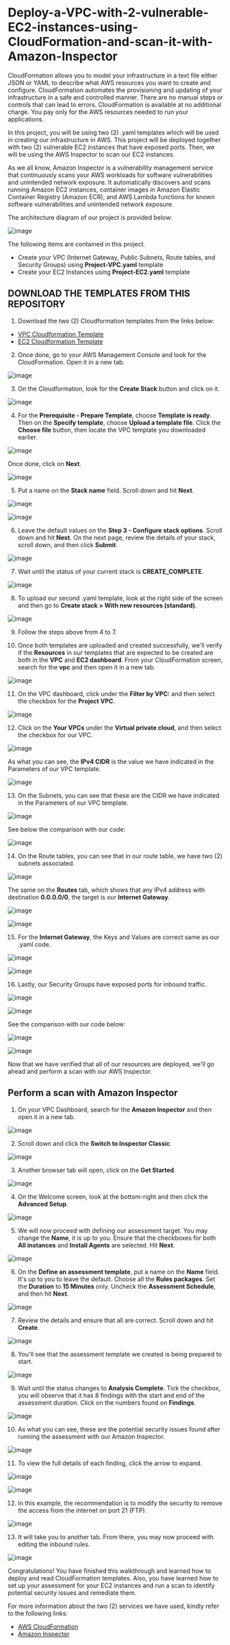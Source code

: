 # Deploy-a-VPC-with-2-vulnerable-EC2-instances-using-CloudFormation-and-scan-it-with-Amazon-Inspector

CloudFormation allows you to model your infrastructure in a text file either JSON or YAML to describe what AWS resources you want to create and configure. CloudFormation automates the provisioning and updating of your infrastructure in a safe and controlled manner. There are no manual steps or controls that can lead to errors. CloudFormation is available at no additional charge. You pay only for the AWS resources needed to run your applications.

In this project, you will be using two (2) .yaml templates which will be used in creating our infrastructure in AWS. This project will be deployed together with two (2) vulnerable EC2 instances that have exposed ports. Then, we will be using the AWS Inspector to scan our EC2 instances. 

As we all know, Amazon Inspector is a vulnerability management service that continuously scans your AWS workloads for software vulnerabilities and unintended network exposure. It automatically discovers and scans running Amazon EC2 instances, container images in Amazon Elastic Container Registry (Amazon ECR), and AWS Lambda functions for known software vulnerabilities and unintended network exposure.

The architecture diagram of our project is provided below: 

![image](https://github.com/ericksonaspa/Deploy-a-VPC-with-2-vulnerable-EC2-instances-using-CloudFormation-and-scan-it-with-Amazon-Inspector/assets/77118362/d87eca0e-e860-4717-83eb-d883ab0d597d)

The following items are contained in this project.

- Create your VPC (Internet Gateway, Public Subnets, Route tables, and Security Groups) using **Project-VPC.yaml** template
- Create your EC2 Instances using **Project-EC2.yaml** template

## DOWNLOAD THE TEMPLATES FROM THIS REPOSITORY

1. Download the two (2) Cloudformation templates from the links below:

- [VPC Cloudformation Template](https://github.com/ericksonaspa/Deploy-a-VPC-with-2-vulnerable-EC2-instances-using-CloudFormation-and-scan-it-with-Amazon-Inspector/blob/main/Project-VPC.yaml)
- [EC2 Cloudformation Template](https://github.com/ericksonaspa/Deploy-a-VPC-with-2-vulnerable-EC2-instances-using-CloudFormation-and-scan-it-with-Amazon-Inspector/blob/main/Project-EC2.yaml)

2. Once done, go to your AWS Management Console and look for the CloudFormation. Open it in a new tab.

![image](https://github.com/ericksonaspa/Deploy-a-VPC-with-2-vulnerable-EC2-instances-using-CloudFormation-and-scan-it-with-Amazon-Inspector/assets/77118362/cc03c3b7-107f-480b-a018-39186d924db8)

3. On the Cloudformation, look for the **Create Stack** button and click on it. 

![image](https://github.com/ericksonaspa/Deploy-a-VPC-with-2-vulnerable-EC2-instances-using-CloudFormation-and-scan-it-with-Amazon-Inspector/assets/77118362/6fcaa7f8-d53c-4152-8fb5-3ed09f374776)

4. For the **Prerequisite - Prepare Template**, choose **Template is ready**. Then on the **Specify template**, choose **Upload a template file**. Click the **Choose file** button, then locate the VPC template you downloaded earlier. 

![image](https://github.com/ericksonaspa/Deploy-a-VPC-with-2-vulnerable-EC2-instances-using-CloudFormation-and-scan-it-with-Amazon-Inspector/assets/77118362/ed916f5b-8a7a-439c-974e-58d43c38e831)

Once done, click on **Next**. 

![image](https://github.com/ericksonaspa/Deploy-a-VPC-with-2-vulnerable-EC2-instances-using-CloudFormation-and-scan-it-with-Amazon-Inspector/assets/77118362/e37f0e50-d26b-4aaa-807c-cf9f20b5d255)

5. Put a name on the **Stack name** field. Scroll down and hit **Next**. 

![image](https://github.com/ericksonaspa/Deploy-a-VPC-with-2-vulnerable-EC2-instances-using-CloudFormation-and-scan-it-with-Amazon-Inspector/assets/77118362/b9006198-ff82-44ba-84c6-ddd2f48f71f9)

![image](https://github.com/ericksonaspa/Deploy-a-VPC-with-2-vulnerable-EC2-instances-using-CloudFormation-and-scan-it-with-Amazon-Inspector/assets/77118362/d94ccfc9-8f73-4e49-8513-2b1cad37bf99)

6. Leave the default values on the **Step 3 - Configure stack options**. Scroll down and hit **Next**. On the next page, review the details of your stack, scroll down, and then click **Submit**. 

![image](https://github.com/ericksonaspa/Deploy-a-VPC-with-2-vulnerable-EC2-instances-using-CloudFormation-and-scan-it-with-Amazon-Inspector/assets/77118362/1068c97f-9562-4d01-9496-ecb29291e875)

7. Wait until the status of your current stack is **CREATE_COMPLETE**. 

![image](https://github.com/ericksonaspa/Deploy-a-VPC-with-2-vulnerable-EC2-instances-using-CloudFormation-and-scan-it-with-Amazon-Inspector/assets/77118362/c415213d-6517-4384-8c20-10bb1eced4f7)

8. To upload our second .yaml template, look at the right side of the screen and then go to **Create stack > With new resources (standard)**. 

![image](https://github.com/ericksonaspa/Deploy-a-VPC-with-2-vulnerable-EC2-instances-using-CloudFormation-and-scan-it-with-Amazon-Inspector/assets/77118362/4b8be970-0a54-46de-8add-99ec406b577f)

9. Follow the steps above from 4 to 7. 

10. Once both templates are uploaded and created successfully, we'll verify if the **Resources** in our templates that are expected to be created are both in the **VPC** and **EC2 dashboard**. From your CloudFormation screen, search for the **vpc** and then open it in a new tab. 

![image](https://github.com/ericksonaspa/Deploy-a-VPC-with-2-vulnerable-EC2-instances-using-CloudFormation-and-scan-it-with-Amazon-Inspector/assets/77118362/81a65a8e-25c8-492a-a785-f59d9ebaccf2)

11. On the VPC dashboard, click under the **Filter by VPC:** and then select the checkbox for the **Project VPC**. 

![image](https://github.com/ericksonaspa/Deploy-a-VPC-with-2-vulnerable-EC2-instances-using-CloudFormation-and-scan-it-with-Amazon-Inspector/assets/77118362/a10b22c5-7cec-44c4-afc0-f2af1e7f51f8)

12. Click on the **Your VPCs** under the **Virtual private cloud**, and then select the checkbox for our VPC. 

![image](https://github.com/ericksonaspa/Deploy-a-VPC-with-2-vulnerable-EC2-instances-using-CloudFormation-and-scan-it-with-Amazon-Inspector/assets/77118362/6ef3025e-a20b-49cd-866d-a0213899680d)

As what you can see, the **IPv4 CIDR** is the value we have indicated in the Parameters of our VPC template. 

![image](https://github.com/ericksonaspa/Deploy-a-VPC-with-2-vulnerable-EC2-instances-using-CloudFormation-and-scan-it-with-Amazon-Inspector/assets/77118362/bb886066-cd3f-4aaa-83f6-efc1c6525024)

13. On the Subnets, you can see that these are the CIDR we have indicated in the Parameters of our VPC template. 

![image](https://github.com/ericksonaspa/Deploy-a-VPC-with-2-vulnerable-EC2-instances-using-CloudFormation-and-scan-it-with-Amazon-Inspector/assets/77118362/8f20fbb2-9fd3-484f-8c79-ea0381b4f7fd)

See below the comparison with our code: 

![image](https://github.com/ericksonaspa/Deploy-a-VPC-with-2-vulnerable-EC2-instances-using-CloudFormation-and-scan-it-with-Amazon-Inspector/assets/77118362/7af66448-a7f3-48c5-923f-1cdc4f82ab4b)

14. On the Route tables, you can see that in our route table, we have two (2) subnets associated. 

![image](https://github.com/ericksonaspa/Deploy-a-VPC-with-2-vulnerable-EC2-instances-using-CloudFormation-and-scan-it-with-Amazon-Inspector/assets/77118362/37766457-499d-4291-9968-c1d77fe8fe7b)

The same on the **Routes** tab, which shows that any IPv4 address with destination **0.0.0.0/0**, the target is our **Internet Gateway**.  

![image](https://github.com/ericksonaspa/Deploy-a-VPC-with-2-vulnerable-EC2-instances-using-CloudFormation-and-scan-it-with-Amazon-Inspector/assets/77118362/dbfa696f-5ef5-4e72-b359-c393c0a43591)

![image](https://github.com/ericksonaspa/Deploy-a-VPC-with-2-vulnerable-EC2-instances-using-CloudFormation-and-scan-it-with-Amazon-Inspector/assets/77118362/e7746d05-5688-4bd7-bad6-f2d2f04d74f3)

15. For the **Internet Gateway**, the Keys and Values are correct same as our .yaml code. 

![image](https://github.com/ericksonaspa/Deploy-a-VPC-with-2-vulnerable-EC2-instances-using-CloudFormation-and-scan-it-with-Amazon-Inspector/assets/77118362/7a09b6e9-b4e4-48ce-9194-7d5e4bb06b43)

![image](https://github.com/ericksonaspa/Deploy-a-VPC-with-2-vulnerable-EC2-instances-using-CloudFormation-and-scan-it-with-Amazon-Inspector/assets/77118362/4bfd183d-9740-4aad-9078-7739866fba4b)

16. Lastly, our Security Groups have exposed ports for inbound traffic. 

![image](https://github.com/ericksonaspa/Deploy-a-VPC-with-2-vulnerable-EC2-instances-using-CloudFormation-and-scan-it-with-Amazon-Inspector/assets/77118362/65a77bd5-3dbc-442c-9579-422da8d389a5)

![image](https://github.com/ericksonaspa/Deploy-a-VPC-with-2-vulnerable-EC2-instances-using-CloudFormation-and-scan-it-with-Amazon-Inspector/assets/77118362/78f92d39-e6bf-45eb-9f05-0ba3e212614c)

See the comparison with our code below: 

![image](https://github.com/ericksonaspa/Deploy-a-VPC-with-2-vulnerable-EC2-instances-using-CloudFormation-and-scan-it-with-Amazon-Inspector/assets/77118362/b898488e-6941-4ce6-998b-867a51c7fbfa)

![image](https://github.com/ericksonaspa/Deploy-a-VPC-with-2-vulnerable-EC2-instances-using-CloudFormation-and-scan-it-with-Amazon-Inspector/assets/77118362/db3a1b7d-a325-4960-80cd-02da58f38900)

Now that we have verified that all of our resources are deployed, we'll go ahead and perform a scan with our AWS Inspector. 

## Perform a scan with Amazon Inspector

1. On your VPC Dashboard, search for the **Amazon Inspector** and then open it in a new tab. 

![image](https://github.com/ericksonaspa/Deploy-a-VPC-with-2-vulnerable-EC2-instances-using-CloudFormation-and-scan-it-with-Amazon-Inspector/assets/77118362/749e049e-be09-4152-9d11-d3cd34c184be)

2. Scroll down and click the **Switch to Inspector Classic**. 

![image](https://github.com/ericksonaspa/Deploy-a-VPC-with-2-vulnerable-EC2-instances-using-CloudFormation-and-scan-it-with-Amazon-Inspector/assets/77118362/614d487a-f49b-49ef-af7b-3501327b5e77)

3. Another browser tab will open, click on the **Get Started**. 

![image](https://github.com/ericksonaspa/Deploy-a-VPC-with-2-vulnerable-EC2-instances-using-CloudFormation-and-scan-it-with-Amazon-Inspector/assets/77118362/f92676b8-47b4-4610-9fb9-c193738e3a90)

4. On the Welcome screen, look at the bottom-right and then click the **Advanced Setup**. 

![image](https://github.com/ericksonaspa/Deploy-a-VPC-with-2-vulnerable-EC2-instances-using-CloudFormation-and-scan-it-with-Amazon-Inspector/assets/77118362/686f1cf8-bdf9-49bc-8872-760fe233c975)

5. We will now proceed with defining our assessment target. You may change the **Name**, it is up to you. Ensure that the checkboxes for both **All instances** and **Install Agents** are selected. Hit **Next**. 

![image](https://github.com/ericksonaspa/Deploy-a-VPC-with-2-vulnerable-EC2-instances-using-CloudFormation-and-scan-it-with-Amazon-Inspector/assets/77118362/86a326f9-24d4-4b67-807a-5910bd4b5bb7)

6. On the **Define an assessment template**, put a name on the **Name** field. It's up to you to leave the default. Choose all the **Rules packages**. Set the **Duration** to **15 Minutes** only. Uncheck the **Assessment Schedule**, and then hit **Next**.  

![image](https://github.com/ericksonaspa/Deploy-a-VPC-with-2-vulnerable-EC2-instances-using-CloudFormation-and-scan-it-with-Amazon-Inspector/assets/77118362/82561231-2454-4b15-8e49-7af620e17161)

7. Review the details and ensure that all are correct. Scroll down and hit **Create**.

![image](https://github.com/ericksonaspa/Deploy-a-VPC-with-2-vulnerable-EC2-instances-using-CloudFormation-and-scan-it-with-Amazon-Inspector/assets/77118362/8e807f75-a8a5-4f80-abf8-a6c422067b80)

8. You'll see that the assessment template we created is being prepared to start. 

![image](https://github.com/ericksonaspa/Deploy-a-VPC-with-2-vulnerable-EC2-instances-using-CloudFormation-and-scan-it-with-Amazon-Inspector/assets/77118362/0f654472-6fed-4567-b91c-1ff0d4bc7ca5)

9. Wait until the status changes to **Analysis Complete**. Tick the checkbox, you will observe that it has 8 findings with the start and end of the assessment duration. Click on the numbers found on **Findings**. 

![image](https://github.com/ericksonaspa/Deploy-a-VPC-with-2-vulnerable-EC2-instances-using-CloudFormation-and-scan-it-with-Amazon-Inspector/assets/77118362/e5833652-03f1-435c-9aad-cb8899daf258)

10. As what you can see, these are the potential security issues found after running the assessment with our Amazon Inspector. 

![image](https://github.com/ericksonaspa/Deploy-a-VPC-with-2-vulnerable-EC2-instances-using-CloudFormation-and-scan-it-with-Amazon-Inspector/assets/77118362/1f89b99c-5481-4d38-a8a7-349c512af6b9)

11. To view the full details of each finding, click the arrow to expand.

![image](https://github.com/ericksonaspa/Deploy-a-VPC-with-2-vulnerable-EC2-instances-using-CloudFormation-and-scan-it-with-Amazon-Inspector/assets/77118362/285f9e13-cf4c-4f8a-ae79-89884e5588e3)

![image](https://github.com/ericksonaspa/Deploy-a-VPC-with-2-vulnerable-EC2-instances-using-CloudFormation-and-scan-it-with-Amazon-Inspector/assets/77118362/71f84cbd-9c0c-4e9f-b9c8-f45ea2a4ccae)

12. In this example, the recommendation is to modify the security to remove the access from the internet on port 21 (FTP). 

![image](https://github.com/ericksonaspa/Deploy-a-VPC-with-2-vulnerable-EC2-instances-using-CloudFormation-and-scan-it-with-Amazon-Inspector/assets/77118362/91e7fe28-2a2a-46b6-8de9-1f79793d4e6d)

13. It will take you to another tab. From there, you may now proceed with editing the inbound rules. 

![image](https://github.com/ericksonaspa/Deploy-a-VPC-with-2-vulnerable-EC2-instances-using-CloudFormation-and-scan-it-with-Amazon-Inspector/assets/77118362/ace52045-8cd4-494e-8822-7c6fca48d240)

Congratulations! You have finished this walkthrough and learned how to deploy and read CloudFormation templates. Also, you have learned how to set up your assessment for your EC2 instances and run a scan to identify potential security issues and remediate them. 

For more information about the two (2) services we have used, kindly refer to the following links: 

- [AWS CloudFormation](https://docs.aws.amazon.com/AWSCloudFormation/latest/UserGuide/Welcome.html)
- [Amazon Inspector](https://docs.aws.amazon.com/inspector/latest/user/what-is-inspector.html)
